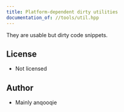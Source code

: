 ```yaml
---
title: Platform-dependent dirty utilities
documentation_of: //tools/util.hpp
---
```


They are usable but dirty code snippets.

## License
- Not licensed

## Author
- Mainly anqooqie
